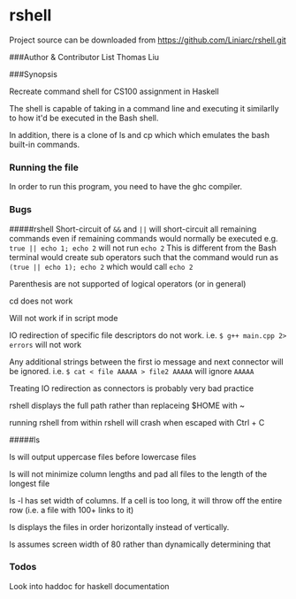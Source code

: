 rshell
======

Project source can be downloaded from https://github.com/Liniarc/rshell.git


###Author & Contributor List
Thomas Liu

###Synopsis

Recreate command shell for CS100 assignment in Haskell 

The shell is capable of taking in a command line and executing it similarlly to how it'd be executed in the Bash shell. 

In addition, there is a clone of ls and cp which which emulates the bash built-in commands.

### Running the file
In order to run this program, you need to have the ghc compiler.

### Bugs
#####rshell
Short-circuit of `&&` and `||` will short-circuit all remaining commands even if remaining commands would normally be executed
e.g. `true || echo 1; echo 2` will not run `echo 2`
This is different from the Bash terminal would create sub operators such that the command would run as `(true || echo 1); echo 2` which would call `echo 2`

Parenthesis are not supported of logical operators (or in general)

cd does not work

Will not work if in script mode

IO redirection of specific file descriptors do not work.
i.e. `$ g++ main.cpp 2> errors` will not work

Any additional strings between the first io message and next connector will be ignored.
i.e. `$ cat < file AAAAA > file2 AAAAA` will ignore `AAAAA`

Treating IO redirection as connectors is probably very bad practice

rshell displays the full path rather than replaceing $HOME with ~

running rshell from within rshell will crash when escaped with Ctrl + C

#####ls

ls will output uppercase files before lowercase files

ls will not minimize column lengths and pad all files to the length of the longest file

ls -l has set width of columns. If a cell is too long, it will throw off the entire row (i.e. a file with 100+ links to it)

ls displays the files in order horizontally instead of vertically.

ls assumes screen width of 80 rather than dynamically determining that

### Todos
Look into haddoc for haskell documentation

